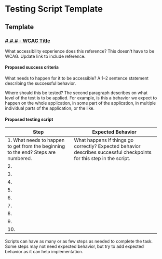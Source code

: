 # Testing Script Template

## Template

### [#.#.# - WCAG Title](https://www.w3.org/WAI/WCAG21/quickref/#)

What accessibility experience does this reference? This doesn't have to be WCAG. Update link to include reference.

#### Proposed success criteria

What needs to happen for it to be accessible? A 1–2 sentence statement describing the successful behavior.

Where should this be tested? The second paragraph describes on what level of the test is to be applied. For example, is this a behavior we expect to happen on the whole application, in some part of the application, in multiple individual parts of the application, or the like.

#### Proposed testing script

| Step | Expected Behavior | 
|-----|-----|
| 1. What needs to happen to get from the beginning to the end? Steps are numbered. | What happens if things go correctly? Expected behavior describes successful checkpoints for this step in the script.|
| 2.  | |
| 3.  | | 
| 4.  | |
| 5.  | |
| 6.  | |
| 7.  | |
| 8.  | |
| 9.  | | 
| 10. | | 

Scripts can have as many or as few steps as needed to complete the task. Some steps may not need expected behavior, but try to add expected behavior as it can help implementation.